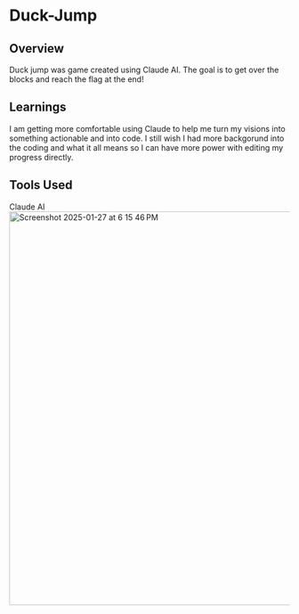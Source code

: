 # Duck-Jump

## Overview
Duck jump was game created using Claude AI. The goal is to get over the blocks and reach the flag at the end!

## Learnings 
I am getting more comfortable using Claude to help me turn my visions into something actionable and into code. I still wish I had more backgorund into the coding and what it all means so I can have more power with editing my progress directly. 

## Tools Used 
Claude AI
<img width="707" alt="Screenshot 2025-01-27 at 6 15 46 PM" src="https://github.com/user-attachments/assets/84888396-f763-44ec-bb8f-d2b2635e1d24" />
